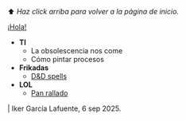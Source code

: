 ⬆️ _Haz click arriba para volver a la página de inicio._

[¡Hola!](https://ikergl.github.io/hola.html)
- **TI**
  - La obsolescencia nos come
  - Cómo pintar procesos
- **Frikadas**
  - [D&D spells](https://ikergl.github.io/d&d_spells.html)
- **LOL**
  - [Pan rallado](https://ikergl.github.io/pan_rallado.html)
 
| Iker García Lafuente, 6 sep 2025.
